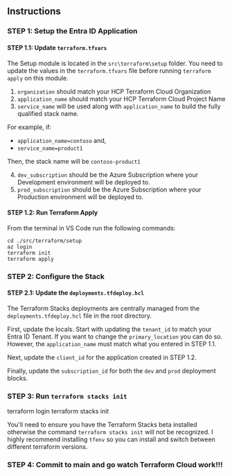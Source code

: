## Instructions

### STEP 1: Setup the Entra ID Application

#### STEP 1.1: Update `terraform.tfvars`

The Setup module is located in the `src\terraform\setup` folder. You need to update the values in the `terraform.tfvars` file before running `terraform apply` on this module.

1. `organization` should match your HCP Terraform Cloud Organization
2. `application_name` should match your HCP Terraform Cloud Project Name
3. `service_name` will be used along with `application_name` to build the fully qualified stack name.

For example, if:
- `application_name=contoso` and,
- `service_name=product1` 

Then, the stack name will be `contoso-product1`

4. `dev_subscription` should be the Azure Subscription where your Development environment will be deployed to.
5. `prod_subscription` should be the Azure Subscription where your Production environment will be deployed to.

#### STEP 1.2: Run Terraform Apply

From the terminal in VS Code run the following commands:

```
cd ./src/terraform/setup
az login
terraform init
terraform apply
```

### STEP 2: Configure the Stack

#### STEP 2.1: Update the `deployments.tfdeploy.hcl`

The Terraform Stacks deployments are centrally managed from the `deployments.tfdeploy.hcl` file in the root directory.

First, update the locals. Start with updating the `tenant_id` to match your Entra ID Tenant. If you want to change the `primary_location` you can do so. However, the `application_name` must match what you entered in STEP 1.1.

Next, update the `client_id` for the application created in STEP 1.2.

Finally, update the `subscription_id` for both the `dev` and `prod` deployment blocks.

### STEP 3: Run `terraform stacks init`

terraform login
terraform stacks init

You'll need to ensure you have the Terraform Stacks beta installed otherwise the command `terraform stacks init` will not be recognized. I highly recommend installing `tfenv` so you can install and switch between different terraform versions.

### STEP 4: Commit to main and go watch Terraform Cloud work!!!